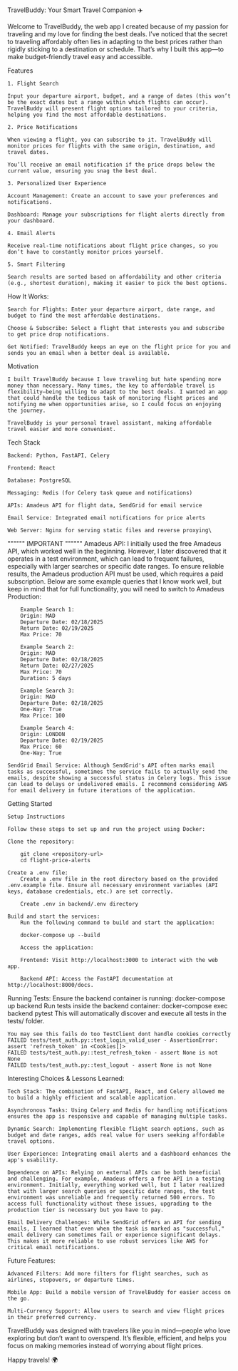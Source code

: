 TravelBuddy: Your Smart Travel Companion ✈️

Welcome to TravelBuddy, the web app I created because of my passion for traveling and my love for finding the best deals. I’ve noticed that the secret to traveling affordably often lies in adapting to the best prices rather than rigidly sticking to a destination or schedule. That’s why I built this app—to make budget-friendly travel easy and accessible.

Features

    1. Flight Search

    Input your departure airport, budget, and a range of dates (this won’t be the exact dates but a range within which flights can occur). TravelBuddy will present flight options tailored to your criteria, helping you find the most affordable destinations.

    2. Price Notifications

    When viewing a flight, you can subscribe to it. TravelBuddy will monitor prices for flights with the same origin, destination, and travel dates.

    You’ll receive an email notification if the price drops below the current value, ensuring you snag the best deal.

    3. Personalized User Experience

    Account Management: Create an account to save your preferences and notifications.

    Dashboard: Manage your subscriptions for flight alerts directly from your dashboard.

    4. Email Alerts

    Receive real-time notifications about flight price changes, so you don’t have to constantly monitor prices yourself.

    5. Smart Filtering

    Search results are sorted based on affordability and other criteria (e.g., shortest duration), making it easier to pick the best options.

How It Works:

    Search for Flights: Enter your departure airport, date range, and budget to find the most affordable destinations.

    Choose & Subscribe: Select a flight that interests you and subscribe to get price drop notifications.

    Get Notified: TravelBuddy keeps an eye on the flight price for you and sends you an email when a better deal is available.

Motivation

    I built TravelBuddy because I love traveling but hate spending more money than necessary. Many times, the key to affordable travel is flexibility—being willing to adapt to the best deals. I wanted an app that could handle the tedious task of monitoring flight prices and notifying me when opportunities arise, so I could focus on enjoying the journey.

    TravelBuddy is your personal travel assistant, making affordable travel easier and more convenient.

Tech Stack

    Backend: Python, FastAPI, Celery

    Frontend: React

    Database: PostgreSQL

    Messaging: Redis (for Celery task queue and notifications)

    APIs: Amadeus API for flight data, SendGrid for email service

    Email Service: Integrated email notifications for price alerts

    Web Server: Nginx for serving static files and reverse proxying\



"""""" IMPORTANT """"""
    Amadeus API: I initially used the free Amadeus API, which worked well in the beginning. However, I later discovered that it operates in a test environment, which can lead to frequent failures, especially with larger searches or specific date ranges. To ensure reliable results, the Amadeus production API must be used, which requires a paid subscription. Below are some example queries that I know work well, but keep in mind that for full functionality, you will need to switch to Amadeus Production:

        Example Search 1:
        Origin: MAD
        Departure Date: 02/18/2025
        Return Date: 02/19/2025
        Max Price: 70

        Example Search 2:
        Origin: MAD
        Departure Date: 02/18/2025
        Return Date: 02/27/2025
        Max Price: 70
        Duration: 5 days

        Example Search 3:
        Origin: MAD
        Departure Date: 02/18/2025
        One-Way: True
        Max Price: 100

        Example Search 4:
        Origin: LONDON
        Departure Date: 02/19/2025
        Max Price: 60
        One-Way: True

    SendGrid Email Service: Although SendGrid's API often marks email tasks as successful, sometimes the service fails to actually send the emails, despite showing a successful status in Celery logs. This issue can lead to delays or undelivered emails. I recommend considering AWS for email delivery in future iterations of the application.


Getting Started

    Setup Instructions

    Follow these steps to set up and run the project using Docker:

    Clone the repository:

        git clone <repository-url>
        cd flight-price-alerts

    Create a .env file:
        Create a .env file in the root directory based on the provided .env.example file. Ensure all necessary environment variables (API keys, database credentials, etc.) are set correctly.

        Create .env in backend/.env directory

    Build and start the services:
        Run the following command to build and start the application:

        docker-compose up --build

        Access the application:

        Frontend: Visit http://localhost:3000 to interact with the web app.

        Backend API: Access the FastAPI documentation at http://localhost:8000/docs.


Running Tests:
    Ensure the backend container is running:
        docker-compose up backend
    Run tests inside the backend container:
        docker-compose exec backend pytest
    This will automatically discover and execute all tests in the tests/ folder.


    You may see this fails do too TestClient dont handle cookies correctly
    FAILED tests/test_auth.py::test_login_valid_user - AssertionError: assert 'refresh_token' in <Cookies[]>
    FAILED tests/test_auth.py::test_refresh_token - assert None is not None
    FAILED tests/test_auth.py::test_logout - assert None is not None

Interesting Choices & Lessons Learned:

    Tech Stack: The combination of FastAPI, React, and Celery allowed me to build a highly efficient and scalable application.

    Asynchronous Tasks: Using Celery and Redis for handling notifications ensures the app is responsive and capable of managing multiple tasks.

    Dynamic Search: Implementing flexible flight search options, such as budget and date ranges, adds real value for users seeking affordable travel options.

    User Experience: Integrating email alerts and a dashboard enhances the app's usability.

    Dependence on APIs: Relying on external APIs can be both beneficial and challenging. For example, Amadeus offers a free API in a testing environment. Initially, everything worked well, but I later realized that with larger search queries or specific date ranges, the test environment was unreliable and frequently returned 500 errors. To access full functionality without these issues, upgrading to the production tier is necessary but you have to pay.

    Email Delivery Challenges: While SendGrid offers an API for sending emails, I learned that even when the task is marked as "successful," email delivery can sometimes fail or experience significant delays. This makes it more reliable to use robust services like AWS for critical email notifications.

Future Features:

    Advanced Filters: Add more filters for flight searches, such as airlines, stopovers, or departure times.

    Mobile App: Build a mobile version of TravelBuddy for easier access on the go.

    Multi-Currency Support: Allow users to search and view flight prices in their preferred currency.

TravelBuddy was designed with travelers like you in mind—people who love exploring but don’t want to overspend. It’s flexible, efficient, and helps you focus on making memories instead of worrying about flight prices.

Happy travels! 🌍